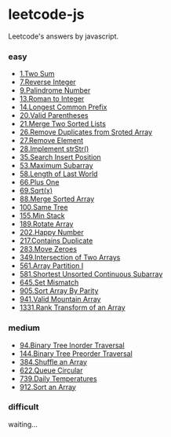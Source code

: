 # leetcode-js

Leetcode's answers by javascript.

### easy

- [1.Two Sum](/1.Two_Sum.js)
- [7.Reverse Integer](/7.Reverse_Integer.js)
- [9.Palindrome Number](/9.Palindrome_Number.js)
- [13.Roman to Integer](/13.Roman_to_Integer.js)
- [14.Longest Common Prefix](/14.Longest_Common_Prefix.js)
- [20.Valid Parentheses](/20.Valid_Parentheses.js)
- [21.Merge Two Sorted Lists](/21.Merge_Two_Sorted_Lists.js)
- [26.Remove Duplicates from Sroted Array](/26.Remove_Duplicates_from_Sroted_Array.js)
- [27.Remove Element](/27.Remove_Element.js)
- [28.Implement strStr()](/28.Implement_strStr().js)
- [35.Search Insert Position](/35.Search_Insert_Position.js)
- [53.Maximum Subarray](/53.Maximum_Subarray.js)
- [58.Length of Last World](/58.Length_of_Last_World.js)
- [66.Plus One](/66.Plus_One.js)
- [69.Sqrt(x)](/69.Sqrt(x).js)
- [88.Merge Sorted Array](/88.Merge_Sorted_Array.js)
- [100.Same Tree](/100.Same_Tree.js)
- [155.Min Stack](/155.Min_Stack.js)
- [189.Rotate Array](/189.Rotate_Array.js)
- [202.Happy Number](/202.Happy_Number.js)
- [217.Contains Duplicate](/217.Contains_Duplicate.js)
- [283.Move Zeroes](/283.Move_Zeroes.js)
- [349.Intersection of Two Arrays](/349.Intersection_of_Two_Arrays.js)
- [561.Array Partition I](/561.Array_Partition_I.js)
- [581.Shortest Unsorted Continuous Subarray](/581.Shortest_Unsorted_Continuous_Subarray.js)
- [645.Set Mismatch](/645.Set_Mismatch.js)
- [905.Sort Array By Parity](/905.Sort_Array_By_Parity.js)
- [941.Valid Mountain Array](/941.Valid_Mountain_Array.js)
- [1331.Rank Transform of an Array](/1331.Rank_Transform_of_an_Array.js)

### medium

- [94.Binary Tree Inorder Traversal](/94.Binary_Tree_Inorder_Traversal.js)
- [144.Binary Tree Preorder Traversal](/144.Binary_Tree_Preorder_Traversal.js)
- [384.Shuffle an Array](/384.Shuffle_an_Array.js)
- [622.Queue Circular](/622.Queue_Circular.js)
- [739.Daily Temperatures](/739.Daily_Temperatures.js)
- [912.Sort an Array](/912.Sort_an_Array.js)

### difficult

waiting...

